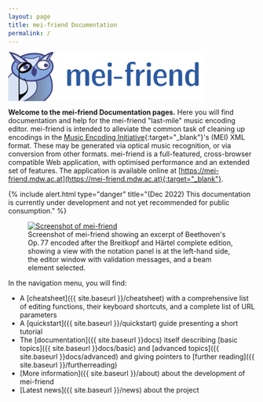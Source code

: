 ```yaml
---
layout: page
title: mei-friend Documentation
permalink: /
---
```


<a href="https://mei-friend.mdw.ac.at" target="_blank">
    <img src="assets/img/menu-logo.png" alt="mei-friend logo" width="400px" style="margin:0px; display:block;"/>
</a>

**Welcome to the mei-friend Documentation pages.** 
Here you will find documentation and help for the mei-friend "last-mile" music encoding editor. 
mei-friend is intended to alleviate the common task of cleaning up encodings in the [Music Encoding Initiative](https://music-encoding.org/){:target="_blank"}'s (MEI) XML format. 
These may be generated via optical music recognition, or via conversion from other formats. mei-friend is a full-featured, cross-browser compatible Web application, with optimised performance and an extended set of features. The application is available online at [https://mei-friend.mdw.ac.at](https://mei-friend.mdw.ac.at){:target="_blank"}.

{% include alert.html type="danger" title="(Dec 2022) This documentation is currently under development and not yet recommended for public consumption." %}

<figure class="figure fullwidth">
    <!-- <div class="figure-title">Fig.&thinsp;1: Screenshot of mei-friend.</div> -->
    <a href="https://mei-friend.mdw.ac.at" target="_blank">
        <img class="figure-img" src="{{ site.baseurl }}/assets/img/mei-friend-Op77-middle.png" 
            alt="Screenshot of mei-friend" />
    </a>
    <figcaption class="figure-caption">Screenshot of mei-friend showing an excerpt of Beethoven's Op.&thinsp;77 encoded after the Breitkopf and Härtel complete edition, showing a view with the notation panel is at the left-hand side, the editor window with validation messages, and a beam element selected.</figcaption>
</figure>

In the navigation menu, you will find:
- A [cheatsheet]({{ site.baseurl }}/cheatsheet) with a comprehensive list of editing functions, their keyboard shortcuts, and a complete list of URL parameters
- A [quickstart]({{ site.baseurl }}/quickstart) guide presenting a short tutorial 
- The [documentation]({{ site.baseurl }}docs) itself describing [basic topics]({{ site.baseurl }}docs/basic) and [advanced topics]({{ site.baseurl }}docs/advanced) and giving pointers to [further reading]({{ site.baseurl }}/furtherreading)
- [More information]({{ site.baseurl }}/about) about the development of mei-friend
- [Latest news]({{ site.baseurl }}/news) about the project

